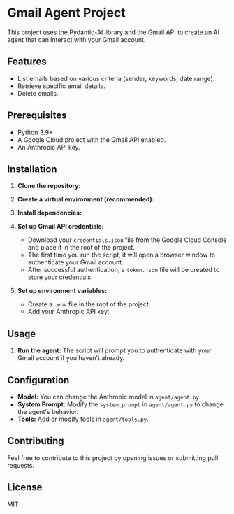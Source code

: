 # Gmail Agent Project

This project uses the Pydantic-AI library and the Gmail API to create an AI agent that can interact with your Gmail account.

## Features

-   List emails based on various criteria (sender, keywords, date range).
-   Retrieve specific email details.
-   Delete emails.

## Prerequisites
-   Python 3.9+
-   A Google Cloud project with the Gmail API enabled.
-   An Anthropic API key.

## Installation

1.  **Clone the repository:**
2.  **Create a virtual environment (recommended):**
3.  **Install dependencies:**
4.  **Set up Gmail API credentials:**

    -   Download your `credentials.json` file from the Google Cloud Console and place it in the root of the project.
    -   The first time you run the script, it will open a browser window to authenticate your Gmail account.
    -   After successful authentication, a `token.json` file will be created to store your credentials.

5.  **Set up environment variables:**
    -   Create a `.env` file in the root of the project.
    -   Add your Anthropic API key:

## Usage

1.  **Run the agent:**
    The script will prompt you to authenticate with your Gmail account if you haven't already.

## Configuration

-   **Model:** You can change the Anthropic model in `agent/agent.py`.
-   **System Prompt:** Modify the `system_prompt` in `agent/agent.py` to change the agent's behavior.
-   **Tools:** Add or modify tools in `agent/tools.py`.

## Contributing

Feel free to contribute to this project by opening issues or submitting pull requests.

## License

MIT


